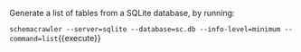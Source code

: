 Generate a list of tables from a SQLite database, by running:

`schemacrawler --server=sqlite --database=sc.db --info-level=minimum --command=list`{{execute}}
 